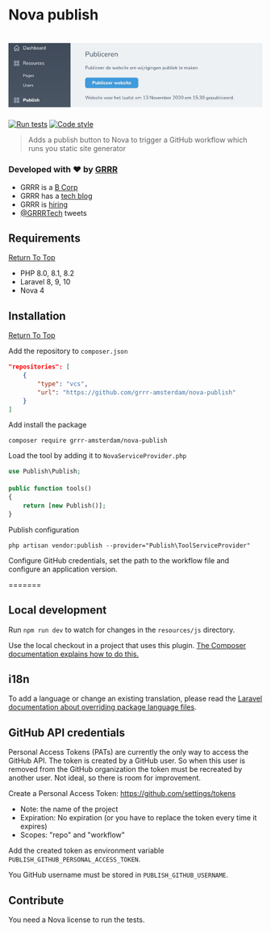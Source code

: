 # Nova publish

<!-- Header & Preview Image -->
<h1 align="center">
  <img src=".github/readme-hero.png">
</h1>

<!-- Shields -->

[![Run tests](https://github.com/grrr-amsterdam/nova-publish/actions/workflows/run-tests.yaml/badge.svg)](https://github.com/grrr-amsterdam/nova-publish/actions/workflows/run-tests.yaml) [![Code style](https://github.com/grrr-amsterdam/nova-publish/actions/workflows/code-style.yaml/badge.svg)](https://github.com/grrr-amsterdam/nova-publish/actions/workflows/code-style.yaml)

<!-- Description -->

> Adds a publish button to Nova to trigger a GitHub workflow which runs you static site generator

### Developed with ❤️ by [GRRR](https://grrr.nl)

- GRRR is a [B Corp](https://grrr.nl/en/b-corp/)
- GRRR has a [tech blog](https://grrr.tech/)
- GRRR is [hiring](https://grrr.nl/en/jobs/)
- [@GRRRTech](https://twitter.com/grrrtech) tweets

## Requirements

[Return To Top](#nova-publish)

- PHP 8.0, 8.1, 8.2
- Laravel 8, 9, 10
- Nova 4

## Installation

[Return To Top](#nova-publish)

Add the repository to `composer.json`

```JSON
"repositories": [
    {
        "type": "vcs",
        "url": "https://github.com/grrr-amsterdam/nova-publish"
    }
]
```

Add install the package

```shell script
composer require grrr-amsterdam/nova-publish
```

Load the tool by adding it to `NovaServiceProvider.php`

```php
use Publish\Publish;

public function tools()
{
    return [new Publish()];
}
```

Publish configuration

```shell
php artisan vendor:publish --provider="Publish\ToolServiceProvider"
```

Configure GitHub credentials, set the path to the workflow file and configure an application version.

=======

## Local development

Run `npm run dev` to watch for changes in the `resources/js` directory.

Use the local checkout in a project that uses this plugin. [The Composer documentation explains how to do this.](https://getcomposer.org/doc/05-repositories.md#path)

## i18n

To add a language or change an existing translation, please read the [Laravel documentation about overriding package language files](https://laravel.com/docs/10.x/localization#overriding-package-language-files).

## GitHub API credentials

Personal Access Tokens (PATs) are currently the only way to access the GitHub API. The token is created by a GitHub user. So when this user is removed from the GitHub organization the token must be recreated by another user. Not ideal, so there is room for improvement.

Create a Personal Access Token: https://github.com/settings/tokens

- Note: the name of the project
- Expiration: No expiration (or you have to replace the token every time it expires)
- Scopes: "repo" and "workflow"

Add the created token as environment variable `PUBLISH_GITHUB_PERSONAL_ACCESS_TOKEN`.

You GitHub username must be stored in `PUBLISH_GITHUB_USERNAME`.

## Contribute

You need a Nova license to run the tests.
